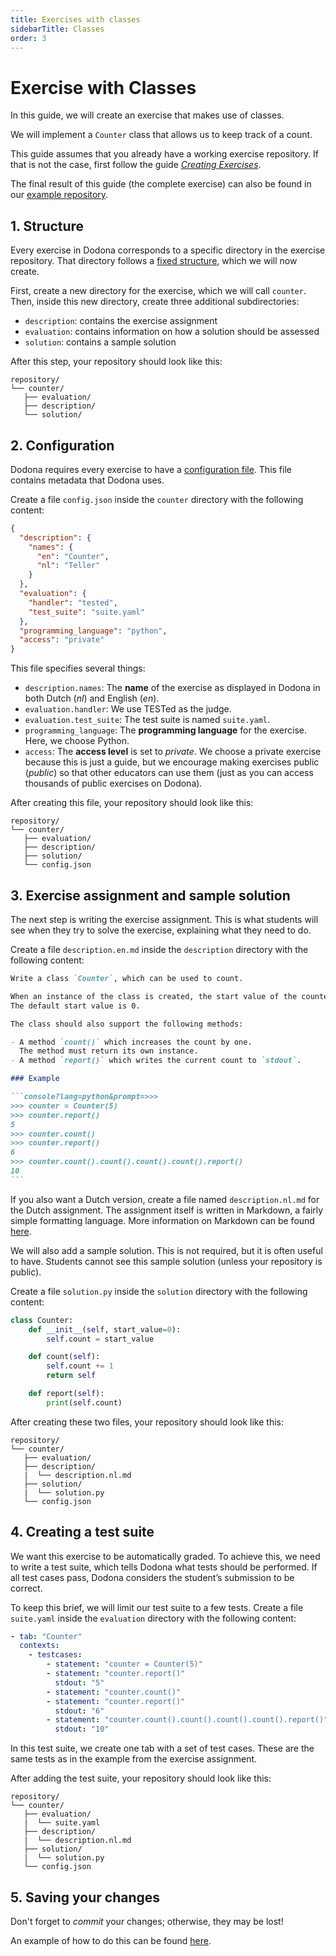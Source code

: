 ```yaml
---
title: Exercises with classes
sidebarTitle: Classes
order: 3
---
```


# Exercise with Classes

In this guide, we will create an exercise that makes use of classes.

We will implement a `Counter` class that allows us to keep track of a count.

This guide assumes that you already have a working exercise repository.
If that is not the case, first follow the guide [_Creating Exercises_](/en/guides/exercises/creating-exercises/introduction/).

The final result of this guide (the complete exercise) can also be found in our [example repository](https://github.com/dodona-edu/example-exercises/tree/master/tested/class/).

## 1. Structure

Every exercise in Dodona corresponds to a specific directory in the exercise repository.
That directory follows a [fixed structure](/en/references/exercise-directory-structure), which we will now create.

First, create a new directory for the exercise, which we will call `counter`.
Then, inside this new directory, create three additional subdirectories:

- `description`: contains the exercise assignment
- `evaluation`: contains information on how a solution should be assessed
- `solution`: contains a sample solution

After this step, your repository should look like this:

```
repository/
└── counter/
   ├── evaluation/
   ├── description/
   └── solution/
```

## 2. Configuration

Dodona requires every exercise to have a [configuration file](/en/references/exercise-config).
This file contains metadata that Dodona uses.

Create a file `config.json` inside the `counter` directory with the following content:

```json
{
  "description": {
    "names": {
      "en": "Counter",
      "nl": "Teller"
    }
  },
  "evaluation": {
    "handler": "tested",
    "test_suite": "suite.yaml"
  },
  "programming_language": "python",
  "access": "private"
}
```

This file specifies several things:

- `description.names`: The **name** of the exercise as displayed in Dodona in both Dutch (_nl_) and English (_en_).
- `evaluation.handler`: We use TESTed as the judge.
- `evaluation.test_suite`: The test suite is named `suite.yaml`.
- `programming_language`: The **programming language** for the exercise. Here, we choose Python.
- `access`: The **access level** is set to _private_. We choose a private exercise because this is just a guide, but we encourage making exercises public (_public_) so that other educators can use them (just as you can access thousands of public exercises on Dodona).

After creating this file, your repository should look like this:

```
repository/
└── counter/
   ├── evaluation/
   ├── description/
   ├── solution/
   └── config.json
```

## 3. Exercise assignment and sample solution

The next step is writing the exercise assignment.
This is what students will see when they try to solve the exercise, explaining what they need to do.

Create a file `description.en.md` inside the `description` directory with the following content:

````markdown
Write a class `Counter`, which can be used to count.

When an instance of the class is created, the start value of the counter is passed to the constructor.
The default start value is 0.

The class should also support the following methods:

- A method `count()` which increases the count by one.
  The method must return its own instance.
- A method `report()` which writes the current count to `stdout`.

### Example

```console?lang=python&prompt=>>>
>>> counter = Counter(5)
>>> counter.report()
5
>>> counter.count()
>>> counter.report()
6
>>> counter.count().count().count().count().report()
10
```
````

If you also want a Dutch version, create a file named `description.nl.md` for the Dutch assignment.
The assignment itself is written in Markdown, a fairly simple formatting language.
More information on Markdown can be found [here](/en/references/exercise-description).

We will also add a sample solution.
This is not required, but it is often useful to have.
Students cannot see this sample solution (unless your repository is public).

Create a file `solution.py` inside the `solution` directory with the following content:

```python
class Counter:
    def __init__(self, start_value=0):
        self.count = start_value

    def count(self):
        self.count += 1
        return self

    def report(self):
        print(self.count)

```

After creating these two files, your repository should look like this:

```
repository/
└── counter/
   ├── evaluation/
   ├── description/
   |  └── description.nl.md
   ├── solution/
   |  └── solution.py
   └── config.json
```

## 4. Creating a test suite

We want this exercise to be automatically graded.
To achieve this, we need to write a test suite, which tells Dodona what tests should be performed.
If all test cases pass, Dodona considers the student’s submission to be correct.

To keep this brief, we will limit our test suite to a few tests.
Create a file `suite.yaml` inside the `evaluation` directory with the following content:

```yaml
- tab: "Counter"
  contexts:
    - testcases:
        - statement: "counter = Counter(5)"
        - statement: "counter.report()"
          stdout: "5"
        - statement: "counter.count()"
        - statement: "counter.report()"
          stdout: "6"
        - statement: "counter.count().count().count().count().report()"
          stdout: "10"
```

In this test suite, we create one tab with a set of test cases.
These are the same tests as in the example from the exercise assignment.

After adding the test suite, your repository should look like this:

```
repository/
└── counter/
   ├── evaluation/
   |  └── suite.yaml
   ├── description/
   |  └── description.nl.md
   ├── solution/
   |  └── solution.py
   └── config.json
```

## 5. Saving your changes

Don't forget to _commit_ your changes; otherwise, they may be lost!

An example of how to do this can be found [here](/en/guides/exercises/creating-exercises/exercise/#_5-saving-changes).